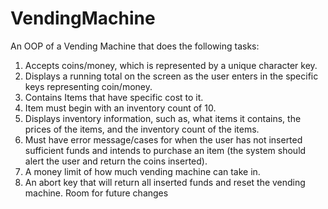 # VendingMachine
An OOP of a Vending Machine that does the following tasks: 
  1. Accepts coins/money, which is represented by a unique character key. 
  2. Displays a running total on the screen as the user enters in the specific keys representing coin/money. 
  3. Contains Items that have specific cost to it. 
  4. Item must begin with an inventory count of 10. 
  5. Displays inventory information, such as, what items it contains, the prices of the items, and the inventory count of the items.
  6. Must have error message/cases for when the user has not inserted sufficient funds and intends to purchase an item
  (the system should alert the user and return the coins inserted).
  7. A money limit of how much vending machine can take in.
  8. An abort key that will return all inserted funds and reset the vending machine. 
Room for future changes
